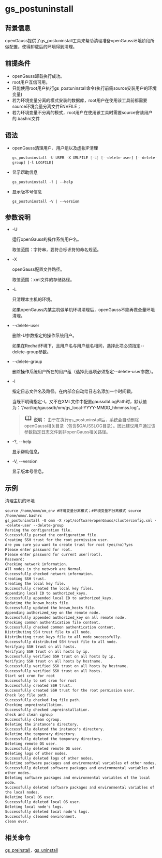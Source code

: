 # gs\_postuninstall

## 背景信息<a name="zh-cn_topic_0237152418_zh-cn_topic_0059778816_section1822511168423"></a>

openGauss提供了gs\_postuninstall工具来帮助清理准备openGauss环境阶段所做配置，使得卸载后的环境得到清理。

## 前提条件<a name="zh-cn_topic_0237152418_zh-cn_topic_0059778816_sdd9f70f91f8442b4bade64056b9c5b42"></a>

-   openGauss卸载执行成功。
-   root用户互信可用。
-   只能使用root用户执行gs_postuninstall命令(执行前需source安装用户的环境变量)
-   若为环境变量分离的模式安装的数据库，root用户在使用该工具前都需要source环境变量分离文件ENVFILE；
-   若为环境变量不分离的模式，root用户在使用该工具时需要source安装用户的.bashrc文件

## 语法<a name="zh-cn_topic_0237152418_zh-cn_topic_0059778816_sad653bfd058a483ab93629bd7b66fc5d"></a>

-   openGauss清理用户、用户组以及虚拟IP清理

    ```
    gs_postuninstall -U USER -X XMLFILE [-L] [--delete-user] [--delete-group] [-l LOGFILE]
    ```

-   显示帮助信息

    ```
    gs_postuninstall -? | --help
    ```

-   显示版本号信息

    ```
    gs_postuninstall -V | --version
    ```


## 参数说明<a name="zh-cn_topic_0237152418_zh-cn_topic_0059778816_sb28b510af9974e7497677c1008506ace"></a>

-   -U

    运行openGauss的操作系统用户名。

    取值范围：字符串，要符合标识符的命名规范。

-   -X

    openGauss配置文件路径。

    取值范围：xml文件的存储路径。

-   -L

    只清理本主机的环境。

    如果openGauss内某主机做单机环境清理后，openGauss不能再做全量环境清理。

-   --delete-user

    删除-U参数指定的操作系统用户。

    如果在Redhat环境下，且用户名与用户组名相同，选择此项必须指定--delete-group参数。

-   --delete-group

    删除操作系统用户所在的用户组（选择此选项必须指定--delete-user参数）。

- -l

  指定日志文件名及路径。在内部会自动给日志名添加一个时间戳。

  当既不明确指定-l，又不在XML文件中配置gaussdbLogPath时，默认值为：“/var/log/gaussdb/om/gs_local-YYYY-MMDD_hhmmss.log”。

  >![](public_sys-resources/icon-note.png) **说明：** 
  >由于在执行gs\_postuninstall后，系统会自动删除openGauss相关目录（包含$GAUSSLOG目录）。因此建议用户通过该参数指定日志文件到非openGauss相关路径。

-   -?, --help

    显示帮助信息。

-   -V, --version

    显示版本号信息。


## 示例<a name="zh-cn_topic_0237152418_zh-cn_topic_0059778816_s0a095ace681e435cabeab950321a1ae3"></a>

清理主机的环境

```
source /home/omm/om_env #环境变量分离模式；#环境变量不分离模式 source /home/omm/.bashrc 
gs_postuninstall -U omm -X /opt/software/openGauss/clusterconfig.xml --delete-user --delete-group
Parsing the configuration file.
Successfully parsed the configuration file.
Creating SSH trust for the root permission user.
Are you sure you want to create trust for root (yes/no)?yes
Please enter password for root.
Please enter password for current user[root].
Password: 
Checking network information.
All nodes in the network are Normal.
Successfully checked network information.
Creating SSH trust.
Creating the local key file.
Successfully created the local key files.
Appending local ID to authorized_keys.
Successfully appended local ID to authorized_keys.
Updating the known_hosts file.
Successfully updated the known_hosts file.
Appending authorized_key on the remote node.
Successfully appended authorized_key on all remote node.
Checking common authentication file content.
Successfully checked common authentication content.
Distributing SSH trust file to all node.
Distributing trust keys file to all node successfully.
Successfully distributed SSH trust file to all node.
Verifying SSH trust on all hosts.
Verifying SSH trust on all hosts by ip.
Successfully verified SSH trust on all hosts by ip.
Verifying SSH trust on all hosts by hostname.
Successfully verified SSH trust on all hosts by hostname.
Successfully verified SSH trust on all hosts.
Start set cron for root
Successfully to set cron for root
Successfully created SSH trust.
Successfully created SSH trust for the root permission user.
Check log file path.
Successfully checked log file path.
Checking unpreinstallation.
Successfully checked unpreinstallation.
check and clean cgroup
Successfully clean cgroup.
Deleting the instance's directory.
Successfully deleted the instance's directory.
Deleting the temporary directory.
Successfully deleted the temporary directory.
Deleting remote OS user.
Successfully deleted remote OS user.
Deleting logs of other nodes.
Successfully deleted logs of other nodes.
Deleting software packages and environmental variables of other nodes.
Successfully deleted software packages and environmental variables of other nodes.
Deleting software packages and environmental variables of the local node.
Successfully deleted software packages and environmental variables of the local nodes.
Deleting local OS user.
Successfully deleted local OS user.
Deleting local node's logs.
Successfully deleted local node's logs.
Successfully cleaned environment.
clean over.
```

## 相关命令<a name="zh-cn_topic_0237152418_zh-cn_topic_0059778816_s2ce69a080cb14656845238b0d1ee73c1"></a>

[gs\_preinstall](gs_preinstall.md)，[gs\_uninstall](gs_uninstall.md)

